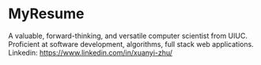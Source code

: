 # MyResume
A valuable, forward-thinking, and versatile computer scientist from UIUC. Proficient at software development, algorithms, full stack web applications. <br />
Linkedin: https://www.linkedin.com/in/xuanyi-zhu/
